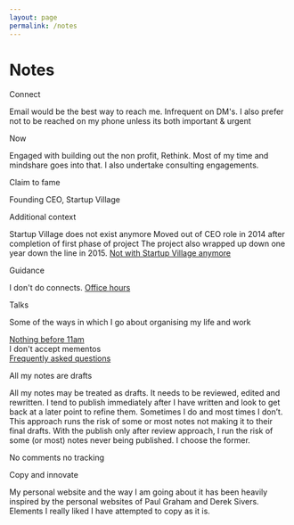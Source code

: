 ```yaml
--- 
layout: page
permalink: /notes
---
```


# Notes

Connect 

Email would be the best way to reach me. Infrequent on DM's. 
I also prefer not to be reached on my phone unless its both important & urgent

Now

Engaged with building out the non profit, Rethink. Most of my time and mindshare goes into that. I also undertake consulting engagements. 

Claim to fame 

Founding CEO, Startup Village

Additional context

Startup Village does not exist anymore
Moved out of CEO role in 2014 after completion of first phase of project
The project also wrapped up down one year down the line in 2015. 
[Not with Startup Village anymore](https://www.sijokuruvilla.in/notceo) <br>

Guidance

I don't do connects. 
[Office hours](https://www.sijokuruvilla.in/officehours) <br>

Talks

Some of the ways in which I go about organising my life and work

[Nothing before 11am](https://www.sijokuruvilla.in/11am) <br>
I don't accept mementos<br>
[Frequently asked questions](https://www.sijokuruvilla.in/faq) <br>


All my notes are drafts

All my notes may be treated as drafts. It needs to be reviewed, edited and rewritten. I tend to publish immediately after I have written and look to get back at a later point to refine them. Sometimes I do and most times I don’t. This approach runs the risk of some or most notes not making it to their final drafts. With the publish only after review approach, I run the risk of some (or most) notes never being published. I choose the former.

No comments no tracking

Copy and innovate

My personal website and the way I am going about it has been heavily inspired by the personal websites of Paul Graham and Derek Sivers. Elements I really liked I have attempted to copy as it is.

